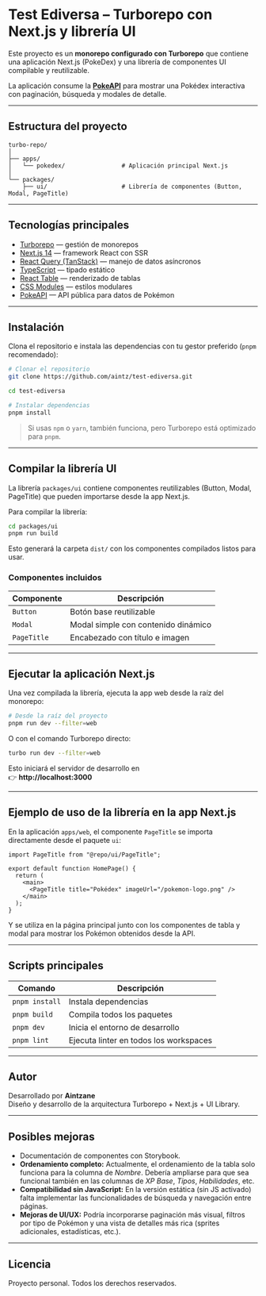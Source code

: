 # Test Ediversa – Turborepo con Next.js y librería UI

Este proyecto es un **monorepo configurado con Turborepo** que contiene una aplicación Next.js (PokeDex) y una librería de componentes UI compilable y reutilizable.

La aplicación consume la **[PokeAPI](https://pokeapi.co/)** para mostrar una Pokédex interactiva con paginación, búsqueda y modales de detalle.

---

## Estructura del proyecto

```
turbo-repo/
│
├── apps/
│   └── pokedex/                # Aplicación principal Next.js
│
└── packages/
    ├── ui/                     # Librería de componentes (Button, Modal, PageTitle)
```

---

## Tecnologías principales

- [Turborepo](https://turbo.build/repo) — gestión de monorepos  
- [Next.js 14](https://nextjs.org/) — framework React con SSR  
- [React Query (TanStack)](https://tanstack.com/query/latest) — manejo de datos asíncronos  
- [TypeScript](https://www.typescriptlang.org/) — tipado estático  
- [React Table](https://tanstack.com/table) — renderizado de tablas  
- [CSS Modules](https://nextjs.org/docs/basic-features/built-in-css-support) — estilos modulares  
- [PokeAPI](https://pokeapi.co/) — API pública para datos de Pokémon  

---

## Instalación

Clona el repositorio e instala las dependencias con tu gestor preferido (`pnpm` recomendado):

```bash
# Clonar el repositorio
git clone https://github.com/aintz/test-ediversa.git

cd test-ediversa

# Instalar dependencias
pnpm install
```

> Si usas `npm` o `yarn`, también funciona, pero Turborepo está optimizado para `pnpm`.

---

## Compilar la librería UI

La librería `packages/ui` contiene componentes reutilizables (Button, Modal, PageTitle) que pueden importarse desde la app Next.js.

Para compilar la librería:

```bash
cd packages/ui
pnpm run build
```

Esto generará la carpeta `dist/` con los componentes compilados listos para usar.

### Componentes incluidos

| Componente   | Descripción |
|---------------|-------------|
| `Button`      | Botón base reutilizable |
| `Modal`       | Modal simple con contenido dinámico |
| `PageTitle`   | Encabezado con título e imagen |

---

## Ejecutar la aplicación Next.js

Una vez compilada la librería, ejecuta la app web desde la raíz del monorepo:

```bash
# Desde la raíz del proyecto
pnpm run dev --filter=web
```

O con el comando Turborepo directo:

```bash
turbo run dev --filter=web
```

Esto iniciará el servidor de desarrollo en  
👉 **http://localhost:3000**

---

## Ejemplo de uso de la librería en la app Next.js

En la aplicación `apps/web`, el componente `PageTitle` se importa directamente desde el paquete `ui`:

```tsx
import PageTitle from "@repo/ui/PageTitle";

export default function HomePage() {
  return (
    <main>
      <PageTitle title="Pokédex" imageUrl="/pokemon-logo.png" />
    </main>
  );
}
```

Y se utiliza en la página principal junto con los componentes de tabla y modal para mostrar los Pokémon obtenidos desde la API.

---

## Scripts principales

| Comando | Descripción |
|----------|-------------|
| `pnpm install` | Instala dependencias |
| `pnpm build` | Compila todos los paquetes |
| `pnpm dev` | Inicia el entorno de desarrollo |
| `pnpm lint` | Ejecuta linter en todos los workspaces |

---

## Autor

Desarrollado por **Aintzane**  
Diseño y desarrollo de la arquitectura Turborepo + Next.js + UI Library.

---

## Posibles mejoras
- Documentación de componentes con Storybook.
- **Ordenamiento completo:** Actualmente, el ordenamiento de la tabla solo funciona para la columna de *Nombre*. Debería ampliarse para que sea funcional también en las columnas de *XP Base*, *Tipos*, *Habilidades*, etc.  
- **Compatibilidad sin JavaScript:** En la versión estática (sin JS activado) falta implementar las funcionalidades de búsqueda y navegación entre páginas.  
- **Mejoras de UI/UX:** Podría incorporarse paginación más visual, filtros por tipo de Pokémon y una vista de detalles más rica (sprites adicionales, estadísticas, etc.).  

---

## Licencia

Proyecto personal. Todos los derechos reservados.

